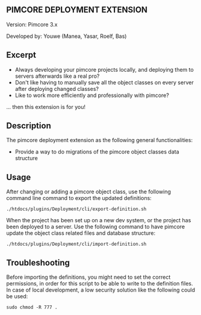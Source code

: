 PIMCORE DEPLOYMENT EXTENSION
----------------------------

Version: Pimcore 3.x

Developed by: Youwe (Manea, Yasar, Roelf, Bas)

Excerpt
-------

* Always developing your pimcore projects locally, and deploying them to servers afterwards like a real pro?
* Don't like having to manually save all the object classes on every server after deploying changed classes?
* Like to work more efficiently and professionally with pimcore?

... then this extension is for you!

Description
-----------

The pimcore deployment extension as the following general functionalities:

* Provide a way to do migrations of the pimcore object classes data structure

Usage
-----

After changing or adding a pimcore object class, use the following command line command to export the updated
definitions:

    ./htdocs/plugins/Deployment/cli/export-definition.sh

When the project has been set up on a new dev system, or the project has been deployed to a server. Use the following
command to have pimcore update the object class related files and database structure:

    ./htdocs/plugins/Deployment/cli/import-definition.sh

Troubleshooting
---------------

Before importing the definitions, you might need to set the correct permissions, in order for this script to be able to
write to the definition files. In case of local development, a low security solution like the following could be used:

    sudo chmod -R 777 .

